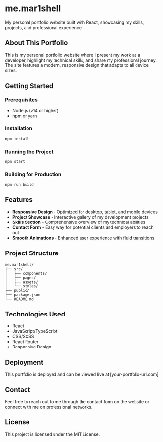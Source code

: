 # me.mar1shell

My personal portfolio website built with React, showcasing my skills, projects, and professional experience.

## About This Portfolio

This is my personal portfolio website where I present my work as a developer, highlight my technical skills, and share my professional journey. The site features a modern, responsive design that adapts to all device sizes.

## Getting Started

### Prerequisites

- Node.js (v14 or higher)
- npm or yarn

### Installation

```bash
npm install
```

### Running the Project

```bash
npm start
```

### Building for Production

```bash
npm run build
```

## Features

- **Responsive Design** - Optimized for desktop, tablet, and mobile devices
- **Project Showcase** - Interactive gallery of my development projects
- **Skills Section** - Comprehensive overview of my technical abilities
- **Contact Form** - Easy way for potential clients and employers to reach out
- **Smooth Animations** - Enhanced user experience with fluid transitions

## Project Structure

```
me.mar1shell/
├── src/
│   ├── components/
│   ├── pages/
│   ├── assets/
│   └── styles/
├── public/
├── package.json
└── README.md
```

## Technologies Used

- React
- JavaScript/TypeScript
- CSS/SCSS
- React Router
- Responsive Design

## Deployment

This portfolio is deployed and can be viewed live at [your-portfolio-url.com]

## Contact

Feel free to reach out to me through the contact form on the website or connect with me on professional networks.

## License

This project is licensed under the MIT License.
